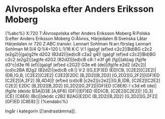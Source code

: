 # Alvrospolska efter Anders Eriksson Moberg

{%abc%}
X:720
T:Älvrospolska efter Anders Eriksson Moberg
R:Polska
S:efter Anders Eriksson Moberg
O:Älvros, Härjedalen
B:Svenska Låtar Härjedalen nr 720
Z:ABC.transkr. Lennart Sohlman
N:arr.förslag Lennart Sohlman
M:3/4
Q:1/4=120
L:1/16
K:C
V:1
(ga)gf (ef)ed c2c2|(Bd)BG c2c2 (e2g2)|{ga}g2fe d2G2 (B2d2)|(ed)cB c2a2 g4|!
(ga)gf (ef)ed c2c2|(Bd)BG c2c2 (e2g2)|(ag)fe d2G2 (B2d2)|(ed)cB c8::!
e3f g6 (fg)|(ab)ag (fg)fe d3^c|d3e f6 (ef)|(ga)gf (ef)ed c2G2|!
G3e e6 (de)|(fg)fe e2d2 (d2c2)|{cd}c2BA B2g2 (B2d2)|(ed)cB c8:|]
V:2
([G,E]F)ED (ED)CB, [C2E2][C2E2]| (DB,)G,B, [C2E2][C2E2] C2E2|E2DC [B,2D2][B,2D2] [G,2D2][G,2F2]|(GF)ED [C2E2][A,2F2] [B,4D4]|!
(ef)ed (cd)cB [c2e2][c2e2]|(G,B,)DB, [C2E2][C2E2] C2E2| E2DC [B,2D2][B,2D2] [G,2D2][G,2F2]|(GF)ED [C8E8]::!
c3d e6 (de)|(fg)fe (de)dc B3A|D3E [A,6F6] (GF)|(EF)ED (ED)CB, [C2E2][C2E2]|!
[G,3][CE] [C6E6] (Bc)|(de)dc c2B2 B2AG|E2DC [B,2D2][B,2D2] [G,2D2][G,2F2]|(GF)ED [C8E8]:|]
{%endabc%}

Ingår i kategorin [[!andrastämma]].
